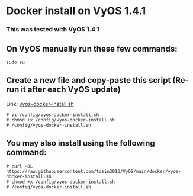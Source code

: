 # Docker install on VyOS 1.4.1
### This was tested with VyOS 1.4.1

## On VyOS manually run these few commands:
```
sudo su
```

## Create a new file and copy-paste this script (Re-run it after each VyOS update)
Link: [vyos-docker-install.sh](vyos-docker-install.sh)
```
# vi /config/vyos-docker-install.sh
# chmod +x /config/vyos-docker-install.sh
# /config/vyos-docker-install.sh
```

## You may also install using the following command:
```
# curl -OL https://raw.githubusercontent.com/tosin2013/VyOS/main/docker/vyos-docker-install.sh
# chmod +x /config/vyos-docker-install.sh
# /config/vyos-docker-install.sh
```